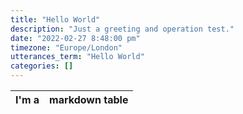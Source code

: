 ```yaml
---
title: "Hello World"
description: "Just a greeting and operation test."
date: "2022-02-27 8:48:00 pm"
timezone: "Europe/London"
utterances_term: "Hello World"
categories: []
---
```


|I'm a|markdown table|
|---|---|
